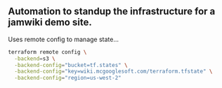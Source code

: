 ## Automation to standup the infrastructure for a jamwiki demo site. ##

Uses remote config to manage state...

```bash
terraform remote config \
  -backend=s3 \
  -backend-config="bucket=tf.states" \
  -backend-config="key=wiki.mcgooglesoft.com/terraform.tfstate" \
  -backend-config="region=us-west-2"
```


